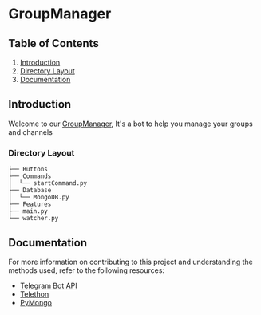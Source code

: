 # GroupManager

## Table of Contents

1. [Introduction](#introduction)
2. [Directory Layout](#directory-layout)
3. [Documentation](#documentation)

## Introduction

Welcome to our [GroupManager](https://github.com/Fanboy041/GroupManager), It's a bot to help you manage your groups and channels

### Directory Layout

```
├── Buttons
├── Commands
│  └── startCommand.py
├── Database
│  └── MongoDB.py
├── Features
├── main.py
└── watcher.py
```

## Documentation

For more information on contributing to this project and understanding the methods used, refer to the following resources:

- [Telegram Bot API](https://core.telegram.org/bots/api)
- [Telethon](https://docs.telethon.dev/en/stable/)
- [PyMongo](https://pymongo.readthedocs.io/en/stable/)
